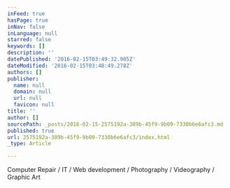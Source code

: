 ```yaml
---
inFeed: true
hasPage: true
inNav: false
inLanguage: null
starred: false
keywords: []
description: ''
datePublished: '2016-02-15T03:49:32.905Z'
dateModified: '2016-02-15T03:48:49.278Z'
authors: []
publisher:
  name: null
  domain: null
  url: null
  favicon: null
title: ''
author: []
sourcePath: _posts/2016-02-15-2575192a-389b-45f9-9b09-7330b6e6afc3.md
published: true
url: 2575192a-389b-45f9-9b09-7330b6e6afc3/index.html
_type: Article

---
```

Computer Repair / IT / Web development / Photography / Videography / Graphic Art